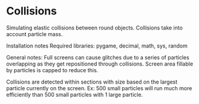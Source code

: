 # Collisions
Simulating elastic collisions between round objects. Collisions take into account particle mass.

Installation notes
Required libraries: pygame, decimal, math, sys, random

General notes:
Full screens can cause glitches due to a series of particles overlapping as they get repositioned through collisions. Screen area fillable by particles is capped to reduce this.

Collisions are detected within sections with size based on the largest particle currently on the screen. Ex: 500 small particles will run much more efficiently than 500 small particles with 1 large particle.


